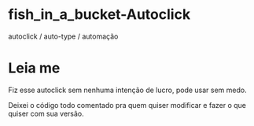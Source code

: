# fish_in_a_bucket-Autoclick
autoclick / auto-type / automação

# Leia me

Fiz esse autoclick sem nenhuma intenção de lucro, pode usar sem medo.

Deixei o código todo comentado pra quem quiser modificar e fazer o que quiser com sua versão.


